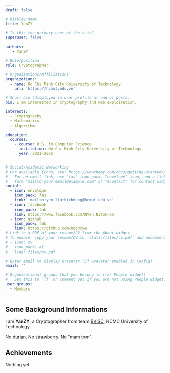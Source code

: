 ```yaml
---
draft: false

# Display name
title: YanZY

# Is this the primary user of the site?
superuser: false

authors:
   - YanZY

# Role/position
role: Cryptographer

# Organizations/Affiliations
organizations:
  - name: Ho Chi Minh City University of Technology
    url: 'https://hcmut.edu.vn'

# Short bio (displayed in user profile at end of posts)
bio: I am interested in cryptography and web exploitation.

interests:
  - Cryptography
  - Mathematics
  - Algorithm

education:
  courses:
    - course: B.S. in Computer Science
      institution: Ho Chi Minh City University of Technology
      year: 2021-2025


# Social/Academic Networking
# For available icons, see: https://wowchemy.com/docs/getting-started/page-builder/#icons
#   For an email link, use "fas" icon pack, "envelope" icon, and a link in the
#   form "mailto:your-email@example.com" or "#contact" for contact widget.
social:
  - icon: envelope
    icon_pack: fas
    link: 'mailto:yen.liuthichdung@hcmut.edu.vn'
  - icon: facebook
    icon_pack: fab
    link: https://www.facebook.com/NYen.NitoCrom
  - icon: github
    icon_pack: fab
    link: https://github.com/ngo0cye
# Link to a PDF of your resume/CV from the About widget.
# To enable, copy your resume/CV to `static/files/cv.pdf` and uncomment the lines below.
# - icon: cv
#   icon_pack: ai
#   link: files/cv.pdf

# Enter email to display Gravatar (if Gravatar enabled in Config)
email: ''

# Organizational groups that you belong to (for People widget)
#   Set this to `[]` or comment out if you are not using People widget.
user_groups:
  - Members
---
```


## Some Background Informations

I am **YanZY**, a Cryptographer from team [BKISC](https://bkisc.com), HCMC University of Technology. 

No durian. No strawberry. No "mam tom".

## Achievements

Nothing yet.
